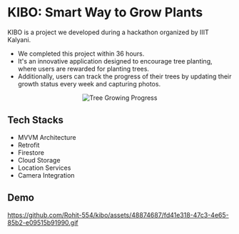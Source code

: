 # KIBO: Smart Way to Grow Plants

KIBO is a project we developed during a hackathon organized by IIIT Kalyani. 
- We completed this project within 36 hours.
- It's an innovative application designed to encourage tree planting, where users are rewarded for planting trees.
- Additionally, users can track the progress of their trees by updating their growth status every week and capturing photos.

<p align="center">
  <img src="https://github.com/Rohit-554/kibo/assets/48874687/7e3180b6-ee19-4181-9d73-00b3148acef4" alt="Tree Growing Progress">
</p>

## Tech Stacks
- MVVM Architecture
- Retrofit
- Firestore
- Cloud Storage
- Location Services
- Camera Integration

## Demo
https://github.com/Rohit-554/kibo/assets/48874687/fd41e318-47c3-4e65-85b2-e09515b91990.gif






